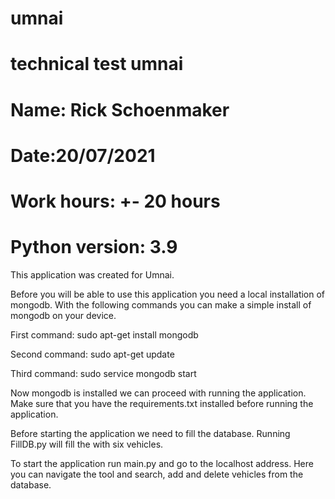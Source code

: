 # umnai
# technical test umnai
# Name: Rick Schoenmaker
# Date:20/07/2021
# Work hours: +- 20 hours
# Python version: 3.9


This application was created for Umnai.


Before you will be able to use this application you need a local installation of mongodb.
With the following commands you can make a simple install of mongodb on your device.

First command:
sudo apt-get install mongodb

Second command:
sudo apt-get update

Third command:
sudo service mongodb start

Now mongodb is installed we can proceed with running the application.
Make sure that you have the requirements.txt installed before running the application.

Before starting the application we need to fill the database.
Running FillDB.py will fill the with six vehicles.

To start the application run main.py and go to the localhost address.
Here you can navigate the tool and search, add and delete vehicles from the database.
